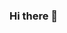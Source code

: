 ### Hi there 👋

<!--
**JustinaHammond/JustinaHammond** is a ✨ _special_ ✨ repository because its `README.md` (this file) appears on your GitHub profile.

Here are some ideas to get you started:

- 🔭 I’m currently working on ...
- 🌱 I’m currently learning data analytics
- 👯 I’m looking to collaborate on projects in data analytics, information technology and programming
- 🤔 I’m looking for help with brushing up my skills in programming
- 💬 Ask me about anything
- 📫 How to reach me: Tel No:+233242930915 Email: jhammond013@st.ug.edu.gh
- 😄 Pronouns: ...
- ⚡ Fun fact: ...
-->
